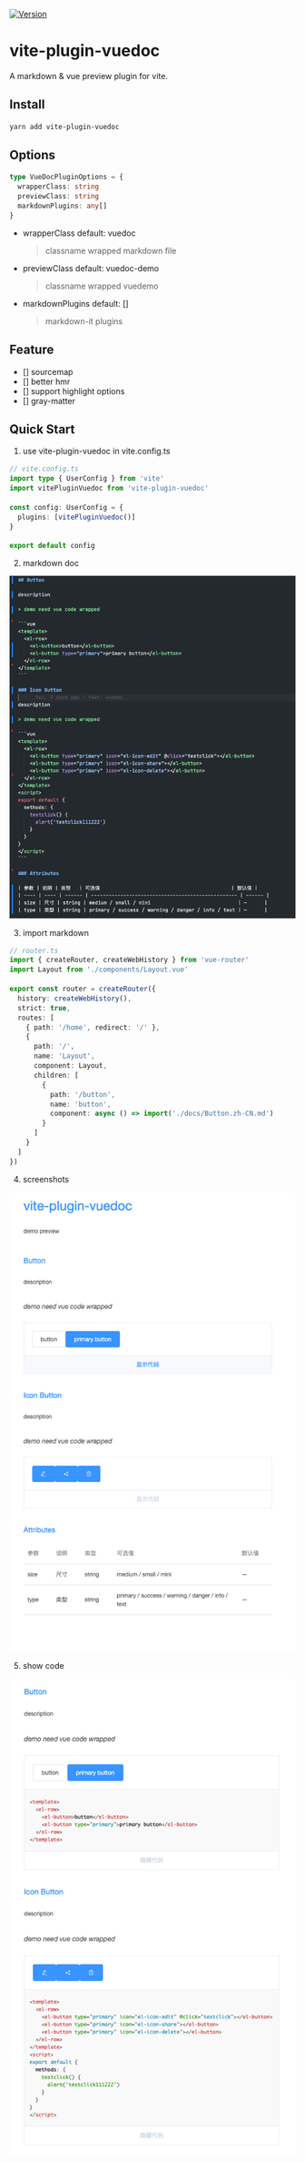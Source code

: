 <p>
  <a href="https://www.npmjs.com/package/vite-plugin-vuedoc" target="_blank">
    <img alt="Version" src="https://img.shields.io/npm/v/vite-plugin-vuedoc.svg">
  </a>
</p>

# vite-plugin-vuedoc

A markdown & vue preview plugin for vite.

## Install

```sh
yarn add vite-plugin-vuedoc
```

## Options

```typescript
type VueDocPluginOptions = {
  wrapperClass: string
  previewClass: string
  markdownPlugins: any[]
}
```

- wrapperClass default: vuedoc
  > classname wrapped markdown file
- previewClass default: vuedoc-demo
  > classname wrapped vuedemo
- markdownPlugins default: []
  > markdown-it plugins

## Feature

- [] sourcemap
- [] better hmr
- [] support highlight options
- [] gray-matter

## Quick Start

1. use vite-plugin-vuedoc in vite.config.ts

```typescript
// vite.config.ts
import type { UserConfig } from 'vite'
import vitePluginVuedoc from 'vite-plugin-vuedoc'

const config: UserConfig = {
  plugins: [vitePluginVuedoc()]
}

export default config
```

2. markdown doc

![markdown doc](./playground/assets/WX20201015-120206.png)

3. import markdown

```typescript
// router.ts
import { createRouter, createWebHistory } from 'vue-router'
import Layout from './components/Layout.vue'

export const router = createRouter({
  history: createWebHistory(),
  strict: true,
  routes: [
    { path: '/home', redirect: '/' },
    {
      path: '/',
      name: 'Layout',
      component: Layout,
      children: [
        {
          path: '/button',
          name: 'button',
          component: async () => import('./docs/Button.zh-CN.md')
        }
      ]
    }
  ]
})
```

4. screenshots

![markdown doc](./playground/assets/WX20201015-120910.png)

5. show code

![markdown doc](./playground/assets/WX20201015-121156.png)
